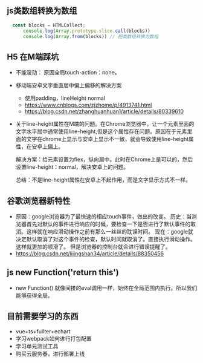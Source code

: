 ## js类数组转换为数组 

~~~js
  const blocks = HTMLCollect;
      console.log(Array.prototype.slice.call(blocks))
      console.log(Array.from(blocks)) // 把类数组转换为数组
~~~

## H5 在M端踩坑

- 不能滚动： 原因全局touch-action：none。

- 移动端安卓文字垂直居中偏上偏移的解决方案
  
  - 使用padding，lineHeight normal
  -  https://www.cnblogs.com/zjzhome/p/4913741.html 
  -  https://blog.csdn.net/zhanghuanhuan1/article/details/80339610 
  
- 关于line-height属性在M端的问题。在Chrome浏览器中，让一个元素里面的文字水平居中通常使用line-height,但是这个属性存在问题。原因在于元素里面的文字在chrome上显示与安卓上显示不一致，就会导致使用line-height属性，在安卓上偏上。

  解决方案：给元素设置为flex，纵向居中。此时在Chrome上是可以的，然后设置line-height：normal，解决安卓上的问题。

  总结：不是line-height属性在安卓上不起作用，而是文字显示方式不一样。

## 谷歌浏览器新特性

- 原因：google浏览器为了最快速的相应touch事件，做出的改变。
  历史：当浏览器首先对默认的事件进行响应的时候，要检查一下是否进行了默认事件的取消。这样就在响应滑动操作之前有那么一丝丝的耽误时间。
  现在：google就决定默认取消了对这个事件的检查，默认时间就取消了。直接执行滑动操作。这样就更加的顺滑了。
  但是浏览器的控制台就会进行错误提醒了。
-  https://blog.csdn.net/lijingshan34/article/details/88350456 

## js new Function('return this')

- new Function() 就像间接的eval调用一样，始终在全局范围内执行。所以我们能够获得全局。


## 目前需要学习的东西

- vue+ts+fullter+echart
- 学习webpack如何进行打包配置
- 学习单元测试工具
- 购买云服务器，进行部署上线